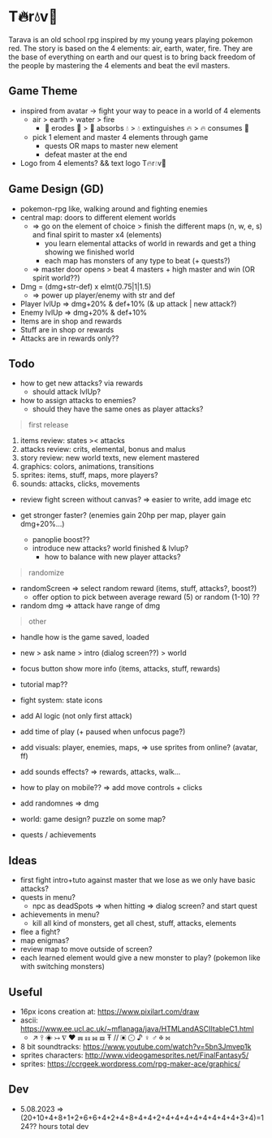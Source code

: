 # T🔥r💧v🍃

Tarava is an old school rpg inspired by my young years playing pokemon red. The story is based on the 4 elements: air, earth, water, fire. They are the base of everything on earth and our quest is to bring back freedom of the people by mastering the 4 elements and beat the evil masters.

## Game Theme

- inspired from avatar -> fight your way to peace in a world of 4 elements
  - air > earth > water > fire
    - 💨 erodes 🍃 > 🍃 absorbs 💧 > 💧 extinguishes 🔥 > 🔥 consumes 💨
  - pick 1 element and master 4 elements through game
    - quests OR maps to master new element
    - defeat master at the end
- Logo from 4 elements? && text logo T🔥r💧v🍃

## Game Design (GD)

- pokemon-rpg like, walking around and fighting enemies
- central map: doors to different element worlds
  - => go on the element of choice > finish the different maps (n, w, e, s) and final spirit to master x4 (elements)
    - you learn elemental attacks of world in rewards and get a thing showing we finished world
    - each map has monsters of any type to beat (+ quests?)
  - => master door opens > beat 4 masters + high master and win (OR spirit world??)
- Dmg = (dmg+str-def) x elmt(0.75|1|1.5)
  - => power up player/enemy with str and def
- Player lvlUp => dmg+20% & def+10% (& up attack | new attack?)
- Enemy lvlUp => dmg+20% & def+10%
- Items are in shop and rewards
- Stuff are in shop or rewards
- Attacks are in rewards only??

## Todo

- how to get new attacks? via rewards
  - should attack lvlUp?
- how to assign attacks to enemies?
  - should they have the same ones as player attacks?

> first release

1. items review: states >< attacks
2. attacks review: crits, elemental, bonus and malus
3. story review: new world texts, new element mastered
4. graphics: colors, animations, transitions
5. sprites: items, stuff, maps, more players?
6. sounds: attacks, clicks, movements

- review fight screen without canvas? => easier to write, add image etc

- get stronger faster? (enemies gain 20hp per map, player gain dmg+20%...)
  - panoplie boost??
  - introduce new attacks? world finished & lvlup?
    - how to balance with new player attacks?

> randomize

- randomScreen => select random reward (items, stuff, attacks?, boost?)
  - offer option to pick between average reward (5) or random (1-10) ??
- random dmg => attack have range of dmg

> other

- handle how is the game saved, loaded
- new > ask name > intro (dialog screen??) > world

- focus button show more info (items, attacks, stuff, rewards)
- tutorial map??
- fight system: state icons
- add AI logic (not only first attack)
- add time of play (+ paused when unfocus page?)

- add visuals: player, enemies, maps, => use sprites from online? (avatar, ff)
- add sounds effects? => rewards, attacks, walk...
- how to play on mobile?? => add move controls + clicks

- add randomnes => dmg
- world: game design? puzzle on some map?
- quests / achievements

## Ideas

- first fight intro+tuto against master that we lose as we only have basic attacks?
- quests in menu?
  - npc as deadSpots => when hitting => dialog screen? and start quest
- achievements in menu?
  - kill all kind of monsters, get all chest, stuff, attacks, elements
- flee a fight?
- map enigmas?
- review map to move outside of screen?
- each learned element would give a new monster to play? (pokemon like with switching monsters)

## Useful

- 16px icons creation at: https://www.pixilart.com/draw
- ascii: https://www.ee.ucl.ac.uk/~mflanaga/java/HTMLandASCIItableC1.html
  - ↗ ⫯ ◈ ↣ ∇ ♥ ☴ ☷ ☵ ☲ Ŧ // ▣ ⨀ ♪ ♀ ♂ ✠ ⋈
- 8 bit soundtracks: https://www.youtube.com/watch?v=5bn3Jmvep1k
- sprites characters: http://www.videogamesprites.net/FinalFantasy5/
- sprites: https://ccrgeek.wordpress.com/rpg-maker-ace/graphics/

## Dev

- 5.08.2023 => (20+10+4+8+1+2+6+6+4+2+4+8+4+4+2+4+4+4+4+4+4+4+4+3+4)=124?? hours total dev
